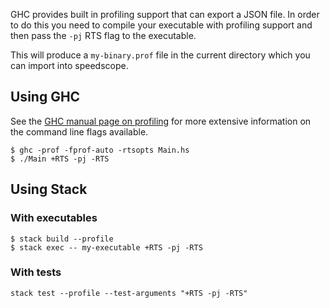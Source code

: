 GHC provides built in profiling support that can export a JSON file.
In order to do this you need to compile your executable with profiling
support and then pass the `-pj` RTS flag to the executable.

This will produce a `my-binary.prof` file in the current directory which
you can import into speedscope.

## Using GHC

See the [GHC manual page on profiling](https://downloads.haskell.org/~ghc/latest/docs/html/users_guide/profiling.html)
for more extensive information on the command line flags available.

```
$ ghc -prof -fprof-auto -rtsopts Main.hs
$ ./Main +RTS -pj -RTS
```

## Using Stack

### With executables

```
$ stack build --profile
$ stack exec -- my-executable +RTS -pj -RTS
```

### With tests

```
stack test --profile --test-arguments "+RTS -pj -RTS"
```
